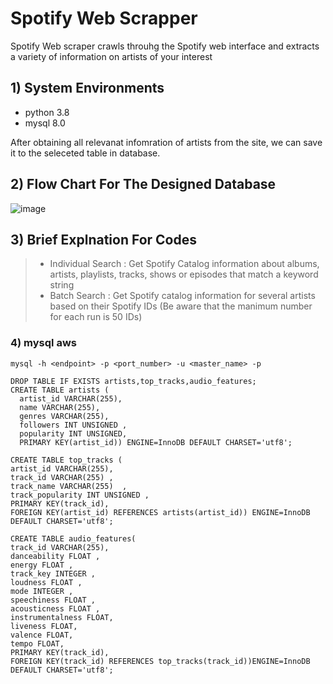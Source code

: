 # Spotify Web Scrapper
Spotify Web scraper crawls throuhg the Spotify web interface and extracts a variety of information on artists of your interest

## 1) System Environments

- python 3.8
- mysql 8.0

After obtaining all relevanat infomration of artists from the site, we can save it to the seleceted table in database.

## 2) Flow Chart For The Designed Database 

![image](https://user-images.githubusercontent.com/53164959/83850098-5cd3ed80-a74b-11ea-821a-e712eed20ee0.png)


## 3) Brief Explnation For Codes

>- Individual Search : Get Spotify Catalog information about albums, artists, playlists, tracks, shows or episodes that match a keyword
>                      string
>- Batch Search :  Get Spotify catalog information for several artists based on their Spotify IDs
                  (Be aware that the manimum number for each run is 50 IDs)


### 4) mysql aws

```linux
mysql -h <endpoint> -p <port_number> -u <master_name> -p 
```

```mysql
DROP TABLE IF EXISTS artists,top_tracks,audio_features;
CREATE TABLE artists (
  artist_id VARCHAR(255),
  name VARCHAR(255),
  genres VARCHAR(255),
  followers INT UNSIGNED ,
  popularity INT UNSIGNED,
  PRIMARY KEY(artist_id)) ENGINE=InnoDB DEFAULT CHARSET='utf8';

CREATE TABLE top_tracks (
artist_id VARCHAR(255),
track_id VARCHAR(255) ,
track_name VARCHAR(255)  ,
track_popularity INT UNSIGNED ,
PRIMARY KEY(track_id),
FOREIGN KEY(artist_id) REFERENCES artists(artist_id)) ENGINE=InnoDB DEFAULT CHARSET='utf8';

CREATE TABLE audio_features(
track_id VARCHAR(255),
danceability FLOAT ,
energy FLOAT ,
track_key INTEGER ,
loudness FLOAT ,
mode INTEGER ,
speechiness FLOAT ,
acousticness FLOAT ,
instrumentalness FLOAT,
liveness FLOAT,
valence FLOAT,
tempo FLOAT,
PRIMARY KEY(track_id),
FOREIGN KEY(track_id) REFERENCES top_tracks(track_id))ENGINE=InnoDB DEFAULT CHARSET='utf8';




```

